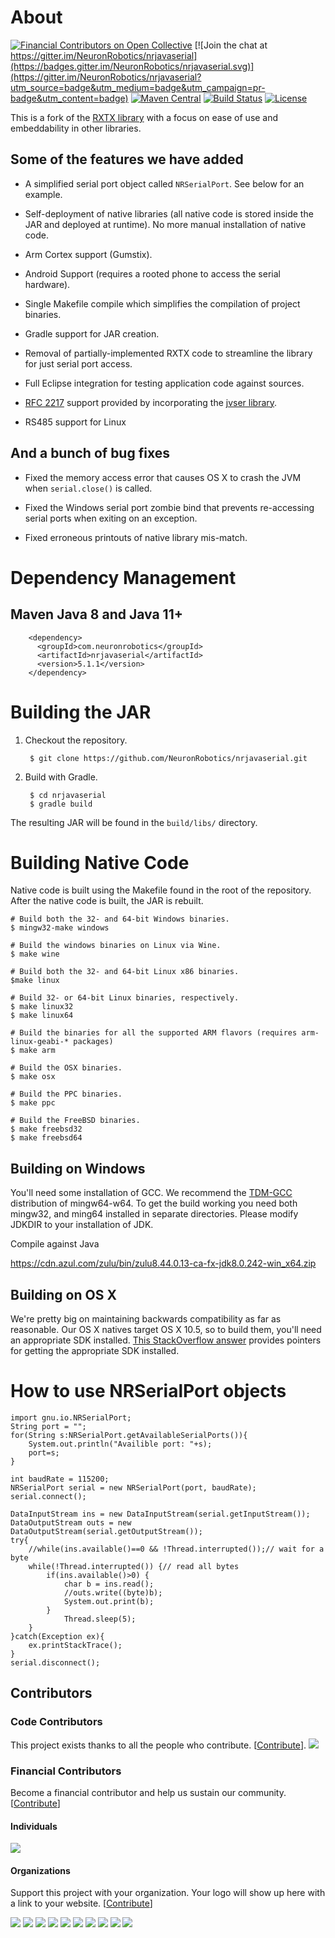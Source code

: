 # About

[![Financial Contributors on Open Collective](https://opencollective.com/nrjavaserial/all/badge.svg?label=financial+contributors)](https://opencollective.com/nrjavaserial) [![Join the chat at https://gitter.im/NeuronRobotics/nrjavaserial](https://badges.gitter.im/NeuronRobotics/nrjavaserial.svg)](https://gitter.im/NeuronRobotics/nrjavaserial?utm_source=badge&utm_medium=badge&utm_campaign=pr-badge&utm_content=badge)
[![Maven Central](https://maven-badges.herokuapp.com/maven-central/com.neuronrobotics/nrjavaserial/badge.svg)](https://maven-badges.herokuapp.com/maven-central/com.neuronrobotics/nrjavaserial)
[![Build Status](https://travis-ci.org/NeuronRobotics/nrjavaserial.svg?branch=master)](https://travis-ci.org/NeuronRobotics/nrjavaserial)
[![License](https://img.shields.io/badge/License-LGPL%20v2.1-brightgreen.svg)](http://www.gnu.org/licenses/old-licenses/lgpl-2.1.txt)

This is a fork of the [RXTX library](http://rxtx.qbang.org/) with a focus on
ease of use and embeddability in other libraries.

## Some of the features we have added

* A simplified serial port object called `NRSerialPort`. See below for an
  example.

* Self-deployment of native libraries (all native code is stored inside the JAR
  and deployed at runtime). No more manual installation of native code.

* Arm Cortex support (Gumstix).

* Android Support (requires a rooted phone to access the serial hardware).

* Single Makefile compile which simplifies the compilation of project binaries.

* Gradle support for JAR creation.

* Removal of partially-implemented RXTX code to streamline the library for just
  serial port access.

* Full Eclipse integration for testing application code against sources.

* [RFC 2217](http://tools.ietf.org/html/rfc2217) support provided by
  incorporating the [jvser library](http://github.com/archiecobbs/jvser).

* RS485 support for Linux

## And a bunch of bug fixes

* Fixed the memory access error that causes OS X to crash the JVM when
  `serial.close()` is called.

* Fixed the Windows serial port zombie bind that prevents re-accessing serial
  ports when exiting on an exception.

* Fixed erroneous printouts of native library mis-match.

# Dependency Management

## Maven Java 8 and Java 11+
```
	<dependency>
	  <groupId>com.neuronrobotics</groupId>
	  <artifactId>nrjavaserial</artifactId>
	  <version>5.1.1</version>
	</dependency>
```

# Building the JAR

1. Checkout the repository.

        $ git clone https://github.com/NeuronRobotics/nrjavaserial.git

2. Build with Gradle.

        $ cd nrjavaserial
        $ gradle build

The resulting JAR will be found in the `build/libs/` directory.

# Building Native Code

Native code is built using the Makefile found in the root of the repository.
After the native code is built, the JAR is rebuilt.

    # Build both the 32- and 64-bit Windows binaries.
    $ mingw32-make windows

    # Build the windows binaries on Linux via Wine.
    $ make wine

    # Build both the 32- and 64-bit Linux x86 binaries.
    $make linux

    # Build 32- or 64-bit Linux binaries, respectively.
    $ make linux32
    $ make linux64

    # Build the binaries for all the supported ARM flavors (requires arm-linux-geabi-* packages)
    $ make arm

    # Build the OSX binaries.
    $ make osx

    # Build the PPC binaries.
    $ make ppc
    
    # Build the FreeBSD binaries.
    $ make freebsd32
    $ make freebsd64


## Building on Windows

You'll need some installation of GCC. We recommend the
[TDM-GCC](http://tdm-gcc.tdragon.net/) distribution of mingw64-w64.
To get the build working you need both mingw32, and ming64 installed in separate directories.
Please modify JDKDIR to your installation of JDK.


Compile against Java

https://cdn.azul.com/zulu/bin/zulu8.44.0.13-ca-fx-jdk8.0.242-win_x64.zip

## Building on OS X

We're pretty big on maintaining backwards compatibility as far as reasonable.
Our OS X natives target OS X 10.5, so to build them, you'll need an appropriate
SDK installed. [This StackOverflow answer](http://stackoverflow.com/a/6293605)
provides pointers for getting the appropriate SDK installed.

# How to use NRSerialPort objects
```
import gnu.io.NRSerialPort;
String port = "";
for(String s:NRSerialPort.getAvailableSerialPorts()){
	System.out.println("Availible port: "+s);
	port=s;
}

int baudRate = 115200;
NRSerialPort serial = new NRSerialPort(port, baudRate);
serial.connect();

DataInputStream ins = new DataInputStream(serial.getInputStream());
DataOutputStream outs = new DataOutputStream(serial.getOutputStream());
try{
	//while(ins.available()==0 && !Thread.interrupted());// wait for a byte
	while(!Thread.interrupted()) {// read all bytes
		if(ins.available()>0) {
			char b = ins.read();
			//outs.write((byte)b);
			System.out.print(b);
		}
    		Thread.sleep(5);
	}
}catch(Exception ex){
	ex.printStackTrace();
}
serial.disconnect();
```

## Contributors

### Code Contributors

This project exists thanks to all the people who contribute. [[Contribute](CONTRIBUTING.md)].
<a href="https://github.com/NeuronRobotics/nrjavaserial/graphs/contributors"><img src="https://opencollective.com/nrjavaserial/contributors.svg?width=890&button=false" /></a>

### Financial Contributors

Become a financial contributor and help us sustain our community. [[Contribute](https://opencollective.com/nrjavaserial/contribute)]

#### Individuals

<a href="https://opencollective.com/nrjavaserial"><img src="https://opencollective.com/nrjavaserial/individuals.svg?width=890"></a>

#### Organizations

Support this project with your organization. Your logo will show up here with a link to your website. [[Contribute](https://opencollective.com/nrjavaserial/contribute)]

<a href="https://opencollective.com/nrjavaserial/organization/0/website"><img src="https://opencollective.com/nrjavaserial/organization/0/avatar.svg"></a>
<a href="https://opencollective.com/nrjavaserial/organization/1/website"><img src="https://opencollective.com/nrjavaserial/organization/1/avatar.svg"></a>
<a href="https://opencollective.com/nrjavaserial/organization/2/website"><img src="https://opencollective.com/nrjavaserial/organization/2/avatar.svg"></a>
<a href="https://opencollective.com/nrjavaserial/organization/3/website"><img src="https://opencollective.com/nrjavaserial/organization/3/avatar.svg"></a>
<a href="https://opencollective.com/nrjavaserial/organization/4/website"><img src="https://opencollective.com/nrjavaserial/organization/4/avatar.svg"></a>
<a href="https://opencollective.com/nrjavaserial/organization/5/website"><img src="https://opencollective.com/nrjavaserial/organization/5/avatar.svg"></a>
<a href="https://opencollective.com/nrjavaserial/organization/6/website"><img src="https://opencollective.com/nrjavaserial/organization/6/avatar.svg"></a>
<a href="https://opencollective.com/nrjavaserial/organization/7/website"><img src="https://opencollective.com/nrjavaserial/organization/7/avatar.svg"></a>
<a href="https://opencollective.com/nrjavaserial/organization/8/website"><img src="https://opencollective.com/nrjavaserial/organization/8/avatar.svg"></a>
<a href="https://opencollective.com/nrjavaserial/organization/9/website"><img src="https://opencollective.com/nrjavaserial/organization/9/avatar.svg"></a>

